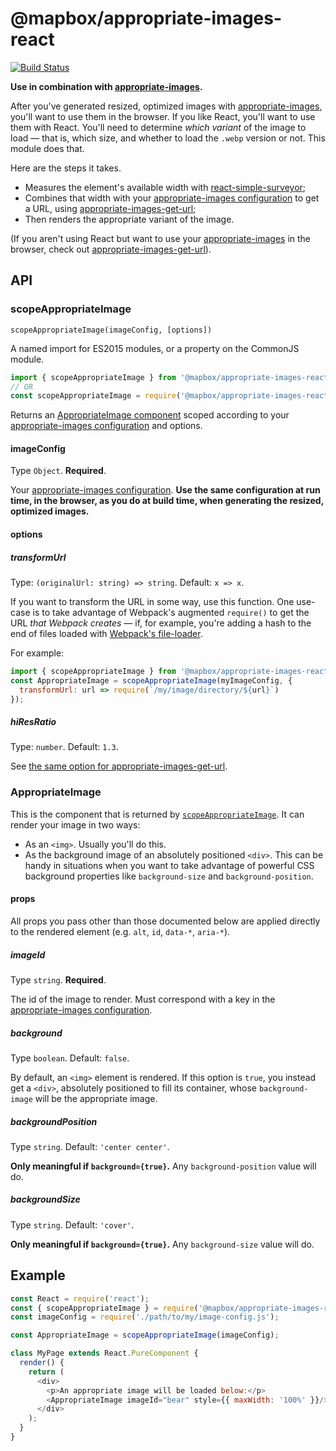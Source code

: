# @mapbox/appropriate-images-react

[![Build Status](https://travis-ci.org/mapbox/appropriate-images-react.svg?branch=main)](https://travis-ci.org/mapbox/appropriate-images-react)

**Use in combination with [appropriate-images].**

After you've generated resized, optimized images with [appropriate-images], you'll want to use them in the browser.
If you like React, you'll want to use them with React.
You'll need to determine *which variant* of the image to load — that is, which size, and whether to load the `.webp` version or not.
This module does that.

Here are the steps it takes.

- Measures the element's available width with [react-simple-surveyor](https://github.com/mapbox/react-simple-surveyor);
- Combines that width with your [appropriate-images configuration] to get a URL, using [appropriate-images-get-url];
- Then renders the appropriate variant of the image.

(If you aren't using React but want to use your [appropriate-images] in the browser, check out [appropriate-images-get-url](https://github.com/mapbox/appropriate-images-get-url)).

## API

### scopeAppropriateImage

`scopeAppropriateImage(imageConfig, [options])`

A named import for ES2015 modules, or a property on the CommonJS module.

```js
import { scopeAppropriateImage } from '@mapbox/appropriate-images-react';
// OR
const scopeAppropriateImage = require('@mapbox/appropriate-images-react').scopeAppropriateImage;
```

Returns an [AppropriateImage component](#appropriateimage) scoped according to your [appropriate-images configuration] and options.

#### imageConfig

Type `Object`.
**Required**.

Your [appropriate-images configuration].
**Use the same configuration at run time, in the browser, as you do at build time, when generating the resized, optimized images.**

#### options

##### transformUrl

Type: `(originalUrl: string) => string`.
Default: `x => x`.

If you want to transform the URL in some way, use this function.
One use-case is to take advantage of Webpack's augmented `require()` to get the URL *that Webpack creates* — if, for example, you're adding a hash to the end of files loaded with [Webpack's file-loader](https://github.com/webpack-contrib/file-loader).

For example:

```js
import { scopeAppropriateImage } from '@mapbox/appropriate-images-react';
const AppropriateImage = scopeAppropriateImage(myImageConfig, {
  transformUrl: url => require(`/my/image/directory/${url}`)
});
```

##### hiResRatio

Type: `number`.
Default: `1.3`.

See [the same option for appropriate-images-get-url](https://github.com/mapbox/appropriate-images-get-url#hiresratio).

### AppropriateImage

This is the component that is returned by [`scopeAppropriateImage`].
It can render your image in two ways:

- As an `<img>`.
  Usually you'll do this.
- As the background image of an absolutely positioned `<div>`.
  This can be handy in situations when you want to take advantage of powerful CSS background properties like `background-size` and `background-position`.

#### props

All props you pass other than those documented below are applied directly to the rendered element (e.g. `alt`, `id`, `data-*`, `aria-*`).

##### imageId

Type `string`.
**Required**.

The id of the image to render.
Must correspond with a key in the [appropriate-images configuration].

##### background

Type `boolean`.
Default: `false`.

By default, an `<img>` element is rendered.
If this option is `true`, you instead get a `<div>`, absolutely positioned to fill its container, whose `background-image` will be the appropriate image.

##### backgroundPosition

Type `string`.
Default: `'center center'`.

**Only meaningful if `background={true}`.**
Any `background-position` value will do.

##### backgroundSize

Type `string`.
Default: `'cover'`.

**Only meaningful if `background={true}`.**
Any `background-size` value will do.

## Example

```js
const React = require('react');
const { scopeAppropriateImage } = require('@mapbox/appropriate-images-react');
const imageConfig = require('./path/to/my/image-config.js');

const AppropriateImage = scopeAppropriateImage(imageConfig);

class MyPage extends React.PureComponent {
  render() {
    return (
      <div>
        <p>An appropriate image will be loaded below:</p>
        <AppropriateImage imageId="bear" style={{ maxWidth: '100%' }}/>
      </div>
    );
  }
}
```

[appropriate-images]: https://github.com/mapbox/appropriate-images
[appropriate-images configuration]: https://github.com/mapbox/appropriate-images#image-configuration
[appropriate-images-get-url]: https://github.com/mapbox/appropriate-images-get-url
[`scopeAppropriateImage`]: #scopeappropriateimage
